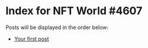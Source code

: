 # Index for NFT World #4607
Posts will be displayed in the order below:

- [Your first post](./001-first.md)

